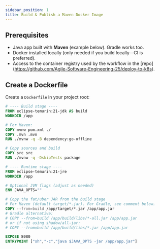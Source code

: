 ```yaml
---
sidebar_position: 1
title: Build & Publish a Maven Docker Image
---
```


## Prerequisites

- Java app built with **Maven** (example below). Gradle works too.
- Docker installed locally (only needed if you build locally—CI is preferred).
- Access to the container registry used by the workflow in the [repo] (https://github.com/Agile-Software-Engineering-25/deploy-to-k8s).

## Create a Dockerfile

Create a `Dockerfile` in your project root:

```dockerfile
# ---- Build stage ----
FROM eclipse-temurin:21-jdk AS build
WORKDIR /app

# For Maven:
COPY mvnw pom.xml ./
COPY .mvn .mvn
RUN ./mvnw -q -B dependency:go-offline

# Copy sources and build
COPY src src
RUN ./mvnw -q -DskipTests package

# ---- Runtime stage ----
FROM eclipse-temurin:21-jre
WORKDIR /app

# Optional JVM flags (adjust as needed)
ENV JAVA_OPTS=""

# Copy the fat/uber JAR from the build stage
# For Maven (default target/*.jar). For Gradle, see comment below.
COPY --from=build /app/target/*.jar /app/app.jar
# Gradle alternative:
# COPY --from=build /app/build/libs/*-all.jar /app/app.jar
# or if not using shadow/all-jar:
# COPY --from=build /app/build/libs/*.jar /app/app.jar

EXPOSE 8080
ENTRYPOINT ["sh","-c","java $JAVA_OPTS -jar /app/app.jar"]
```
